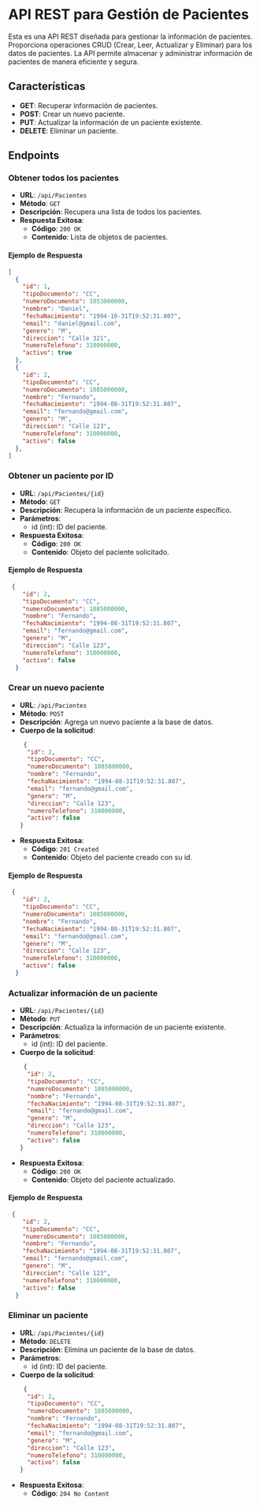 # API REST para Gestión de Pacientes

Esta es una API REST diseñada para gestionar la información de pacientes. Proporciona operaciones CRUD (Crear, Leer, Actualizar y Eliminar) para los datos de pacientes. La API permite almacenar y administrar información de pacientes de manera eficiente y segura.

## Características

- **GET**: Recuperar información de pacientes.
- **POST**: Crear un nuevo paciente.
- **PUT**: Actualizar la información de un paciente existente.
- **DELETE**: Eliminar un paciente.

## Endpoints

### Obtener todos los pacientes

- **URL**: `/api/Pacientes`
- **Método**: `GET`
- **Descripción**: Recupera una lista de todos los pacientes.
- **Respuesta Exitosa**:
  - **Código**: `200 OK`
  - **Contenido**: Lista de objetos de pacientes.

#### Ejemplo de Respuesta
```json
[
  {
    "id": 1,
    "tipoDocumento": "CC",
    "numeroDocumento": 1053000000,
    "nombre": "Daniel",
    "fechaNacimiento": "1994-10-31T19:52:31.807",
    "email": "daniel@gmail.com",
    "genero": "M",
    "direccion": "Calle 321",
    "numeroTelefono": 318000000,
    "activo": true
  },
  {
    "id": 2,
    "tipoDocumento": "CC",
    "numeroDocumento": 1085000000,
    "nombre": "Fernando",
    "fechaNacimiento": "1994-08-31T19:52:31.807",
    "email": "fernando@gmail.com",
    "genero": "M",
    "direccion": "Calle 123",
    "numeroTelefono": 310000000,
    "activo": false
  },
]
```

### Obtener un paciente por ID

- **URL**: `/api/Pacientes/{id}`
- **Método**: `GET`
- **Descripción**: Recupera la información de un paciente específico.
- **Parámetros**:
  - id (int): ID del paciente.
- **Respuesta Exitosa**:
  - **Código**: `200 OK`
  - **Contenido**: Objeto del paciente solicitado.

#### Ejemplo de Respuesta
```json
 {
    "id": 2,
    "tipoDocumento": "CC",
    "numeroDocumento": 1085000000,
    "nombre": "Fernando",
    "fechaNacimiento": "1994-08-31T19:52:31.807",
    "email": "fernando@gmail.com",
    "genero": "M",
    "direccion": "Calle 123",
    "numeroTelefono": 310000000,
    "activo": false
  }
```

### Crear un nuevo paciente

- **URL**: `/api/Pacientes`
- **Método**: `POST`
- **Descripción**: Agrega un nuevo paciente a la base de datos.
- **Cuerpo de la solicitud**:
  ```json
   {
    "id": 2,
    "tipoDocumento": "CC",
    "numeroDocumento": 1085000000,
    "nombre": "Fernando",
    "fechaNacimiento": "1994-08-31T19:52:31.807",
    "email": "fernando@gmail.com",
    "genero": "M",
    "direccion": "Calle 123",
    "numeroTelefono": 310000000,
    "activo": false
  }
  ```
- **Respuesta Exitosa**:
  - **Código**: `201 Created`
  - **Contenido**: Objeto del paciente creado con su id.

#### Ejemplo de Respuesta
```json
 {
    "id": 2,
    "tipoDocumento": "CC",
    "numeroDocumento": 1085000000,
    "nombre": "Fernando",
    "fechaNacimiento": "1994-08-31T19:52:31.807",
    "email": "fernando@gmail.com",
    "genero": "M",
    "direccion": "Calle 123",
    "numeroTelefono": 310000000,
    "activo": false
  }
```

### Actualizar información de un paciente

- **URL**: `/api/Pacientes/{id}`
- **Método**: `PUT`
- **Descripción**: Actualiza la información de un paciente existente.
- **Parámetros**:
  - id (int): ID del paciente.
- **Cuerpo de la solicitud**:
  ```json
   {
    "id": 2,
    "tipoDocumento": "CC",
    "numeroDocumento": 1085000000,
    "nombre": "Fernando",
    "fechaNacimiento": "1994-08-31T19:52:31.807",
    "email": "fernando@gmail.com",
    "genero": "M",
    "direccion": "Calle 123",
    "numeroTelefono": 310000000,
    "activo": false
  }
  ```
- **Respuesta Exitosa**:
  - **Código**: `200 OK`
  - **Contenido**: Objeto del paciente actualizado.

#### Ejemplo de Respuesta
```json
 {
    "id": 2,
    "tipoDocumento": "CC",
    "numeroDocumento": 1085000000,
    "nombre": "Fernando",
    "fechaNacimiento": "1994-08-31T19:52:31.807",
    "email": "fernando@gmail.com",
    "genero": "M",
    "direccion": "Calle 123",
    "numeroTelefono": 310000000,
    "activo": false
  }
```

### Eliminar un paciente

- **URL**: `/api/Pacientes/{id}`
- **Método**: `DELETE`
- **Descripción**: Elimina un paciente de la base de datos.
- **Parámetros**:
  - id (int): ID del paciente.
- **Cuerpo de la solicitud**:
  ```json
   {
    "id": 2,
    "tipoDocumento": "CC",
    "numeroDocumento": 1085000000,
    "nombre": "Fernando",
    "fechaNacimiento": "1994-08-31T19:52:31.807",
    "email": "fernando@gmail.com",
    "genero": "M",
    "direccion": "Calle 123",
    "numeroTelefono": 310000000,
    "activo": false
  }
  ```
- **Respuesta Exitosa**:
  - **Código**: `204 No Content`
